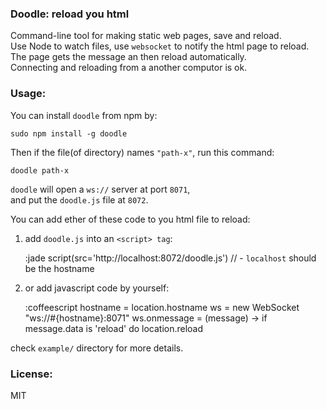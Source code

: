 
### Doodle: reload you html  

Command-line tool for making static web pages, save and reload.  
Use Node to watch files, use `websocket` to notify the html page to reload.  
The page gets the message an then reload automatically.  
Connecting and reloading from a another computor is ok.  

### Usage:  

You can install `doodle` from npm by:  

    sudo npm install -g doodle

Then if the file(of directory) names `"path-x"`, run this command:  

    doodle path-x

`doodle` will open a `ws://` server at port `8071`,  
and put the `doodle.js` file at `8072`.  

You can add ether of these code to you html file to reload:  
1) add `doodle.js` into an `<script> tag`:  

    :jade
      script(src='http://localhost:8072/doodle.js')
      // - `localhost` should be the hostname

2) or add javascript code by yourself:  

    :coffeescript
      hostname = location.hostname
      ws = new WebSocket "ws://#{hostname}:8071"
      ws.onmessage = (message) ->
        if message.data is 'reload'
          do location.reload

check `example/` directory for more details.  

### License:  
MIT  
